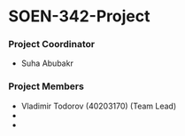 # SOEN-342-Project

### Project Coordinator
- Suha Abubakr

### Project Members
- Vladimir Todorov (40203170) (Team Lead)
- 
- 
